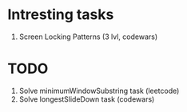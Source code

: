# Intresting tasks
1. Screen Locking Patterns (3 lvl, codewars)

# TODO

1. Solve minimumWindowSubstring task (leetcode)
2. Solve longestSlideDown task (codewars)